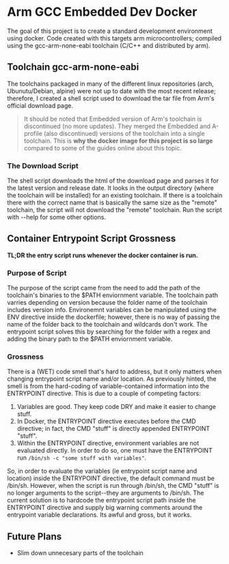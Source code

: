 # Arm GCC Embedded Dev Docker
The goal of this project is to create a standard development environment using docker.  Code
created with this targets arm microcontrollers;  compiled using the gcc-arm-none-eabi toolchain 
(C/C++ and distributed by arm).  

## Toolchain gcc-arm-none-eabi
The toolchains packaged in many of the different linux repositories (arch, Ubunutu/Debian, alpine) 
were not up to date with the most recent release;  therefore, I created a shell script used to
download the tar file from Arm's official download page.
> It should be noted that Embedded version of Arm's toolchain is discontinued (no more updates).
> They merged the Embedded and A-profile (also discontinued) versions of the toolchain into a
> single toolchain.  This is **why the docker image for this project is so large** compared to some
> of the guides online about this topic.
### The Download Script
The shell script downloads the html of the download page and parses it for the latest version and
release date.  It looks in the output directory (where the toolchain will be installed) for an
existing toolchain.  If there is a toolchain there with the correct name that is basically the same 
size as the "remote" toolchain, the script will not download the "remote" toolchain. Run the script
with --help for some other options.

## Container Entrypoint Script Grossness
**TL;DR the entry script runs whenever the docker container is run.**

### Purpose of Script
The purpose of the script came from the need to add the path of the toolchain's binaries to the 
$PATH enviornment variable.  The toolchain path varries depending on version because the folder 
name of the toolchain includes version info.  Environemnt variables can be manipulated using the
ENV directive inside the dockerfile;  however, there is no way of passing the name of the folder
back to the toolchain and wildcards don't work.  The entrypoint script solves this by searching
for the folder with a regex and adding the binary path to the $PATH enviornment variable.

### Grossness
There is a (WET) code smell that's hard to address, but it only matters when changing entrypoint 
script name and/or location.  As previously hinted, the smell is from the hard-coding of
variable-contained information into the ENTRYPOINT directive.  This is due to a couple of
competing factors:

1. Variables are good.  They keep code DRY and make it easier to change stuff.
2. In Docker, the ENTRYPOINT directive executes before the CMD directive;  in fact, the CMD "stuff"
is directly appended ENTRYPOINT "stuff".
3. Within the ENTRYPOINT directive, environment variables are not evaluated directly.  In order to
do so, one must have the ENTRYPOINT run `/bin/sh -c "some stuff with variables"`.

So, in order to evaluate the variables (ie entrypoint script name and location) inside the
ENTRYPOINT directive, the default command must be /bin/sh.  However, when the script is run through
/bin/sh, the CMD "stuff" is no longer arguments to the script--they are arguments to /bin/sh.
The current solution is to hardcode the entrypoint script path inside the
ENTRYPOINT directive and supply big warning comments around the entrypoint variable declarations.
Its awful and gross, but it works.

## Future Plans
- Slim down unnecesary parts of the toolchain
